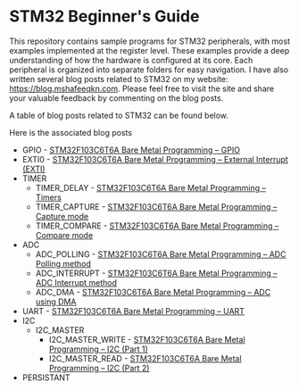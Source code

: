 # STM32 Beginner's Guide
This repository contains sample programs for STM32 peripherals, with most examples implemented at the register level. These examples provide a deep understanding of how the hardware is configured at its core. Each peripheral is organized into separate folders for easy navigation. I have also written several blog posts related to STM32 on my website: https://blog.mshafeeqkn.com. Please feel free to visit the site and share your valuable feedback by commenting on the blog posts.

A table of blog posts related to STM32 can be found below.

Here is the associated blog posts
- GPIO - [STM32F103C6T6A Bare Metal Programming – GPIO](https://blog.mshafeeq.com/index.php/2023/05/09/stm32f103c6t6a-bare-metal-programming-gpio/)
- EXTI0 - [STM32F103C6T6A Bare Metal Programming – External Interrupt (EXTI)](https://blog.mshafeeq.com/index.php/2023/05/19/stm32f103c6t6a-bare-metal-programming-external-interrupt-exti/)
- TIMER
  - TIMER_DELAY - [STM32F103C6T6A Bare Metal Programming – Timers](https://blog.mshafeeq.com/index.php/2023/06/30/stm32f103c6t6a-bare-metal-programming-timers/)
  - TIMER_CAPTURE - [STM32F103C6T6A Bare Metal Programming – Capture mode](https://blog.mshafeeq.com/index.php/2023/10/02/stm32f103c6t6a-bare-metal-programming-capture-mode/)
  - TIMER_COMPARE - [STM32F103C6T6A Bare Metal Programming – Compare mode](https://blog.mshafeeq.com/index.php/2023/09/05/stm32f103c6t6a-bare-metal-programming-compare-mode/)
- ADC
  - ADC_POLLING - [STM32F103C6T6A Bare Metal Programming – ADC Polling method](https://blog.mshafeeq.com/index.php/2023/06/10/stm32f103c6t6a-bare-metal-programming-adc-polling-method/)
  - ADC_INTERRUPT - [STM32F103C6T6A Bare Metal Programming – ADC Interrupt method](https://blog.mshafeeq.com/index.php/2023/06/15/stm32f103c6t6a-bare-metal-programming-adc-interrupt-method/)
  - ADC_DMA - [STM32F103C6T6A Bare Metal Programming – ADC using DMA](https://blog.mshafeeq.com/index.php/2023/10/24/stm32f103c6t6a-bare-metal-programming-dma-method/)
- UART - [STM32F103C6T6A Bare Metal Programming – UART](https://blog.mshafeeq.com/index.php/2023/11/13/stm32f103c6t6a-bare-metal-programming-uart/)
- I2C
  - I2C_MASTER
    - I2C_MASTER_WRITE - [STM32F103C6T6A Bare Metal Programming – I2C (Part 1)](https://blog.mshafeeq.com/index.php/2024/04/08/stm32f103c6t6a-bare-metal-programming-i2c-part-1/)
    - I2C_MASTER_READ - [STM32F103C6T6A Bare Metal Programming – I2C (Part 2)](https://blog.mshafeeq.com/index.php/2024/10/01/stm32f103c6t6a-bare-metal-programming-i2c-part-2/)
- PERSISTANT

